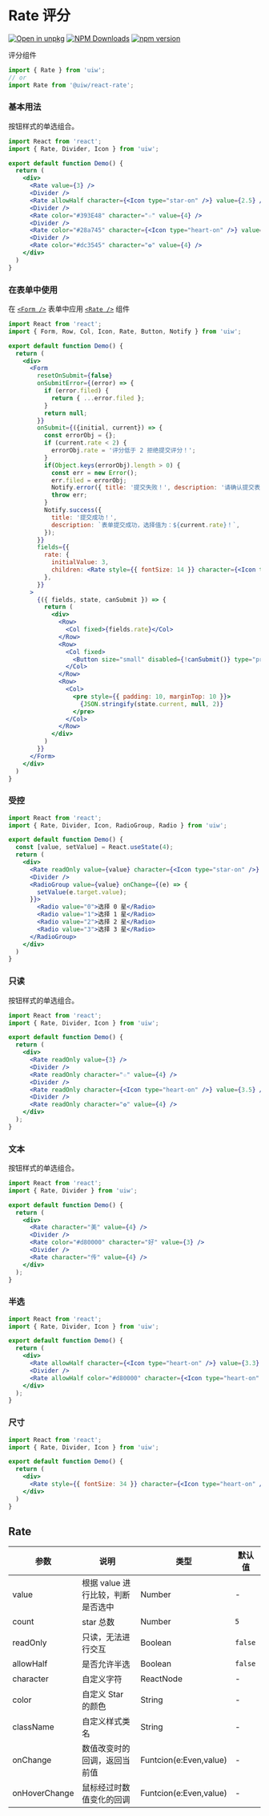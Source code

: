 Rate 评分
===

[![Open in unpkg](https://img.shields.io/badge/Open%20in-unpkg-blue)](https://uiwjs.github.io/npm-unpkg/#/pkg/@uiw/react-rate/file/README.md)
[![NPM Downloads](https://img.shields.io/npm/dm/@uiw/react-rate.svg?style=flat)](https://www.npmjs.com/package/@uiw/react-rate)
[![npm version](https://img.shields.io/npm/v/@uiw/react-rate.svg?label=@uiw/react-rate)](https://npmjs.com/@uiw/react-rate)

评分组件

```jsx
import { Rate } from 'uiw';
// or
import Rate from '@uiw/react-rate';
```

### 基本用法

按钮样式的单选组合。

```jsx mdx:preview&bg=#fff
import React from 'react';
import { Rate, Divider, Icon } from 'uiw';

export default function Demo() {
  return (
    <div>
      <Rate value={3} />
      <Divider />
      <Rate allowHalf character={<Icon type="star-on" />} value={2.5} />
      <Divider />
      <Rate color="#393E48" character="☆" value={4} />
      <Divider />
      <Rate color="#28a745" character={<Icon type="heart-on" />} value={3} />
      <Divider />
      <Rate color="#dc3545" character="✿" value={4} />
    </div>
  )
}
```

### 在表单中使用

在 [`<Form />`](#/components/form) 表单中应用 [`<Rate />`](#/components/rate) 组件

```jsx mdx:preview&bg=#fff
import React from 'react';
import { Form, Row, Col, Icon, Rate, Button, Notify } from 'uiw';

export default function Demo() {
  return (
    <div>
      <Form
        resetOnSubmit={false}
        onSubmitError={(error) => {
          if (error.filed) {
            return { ...error.filed };
          }
          return null;
        }}
        onSubmit={({initial, current}) => {
          const errorObj = {};
          if (current.rate < 2) {
            errorObj.rate = '评分低于 2 拒绝提交评分！';
          }
          if(Object.keys(errorObj).length > 0) {
            const err = new Error();
            err.filed = errorObj;
            Notify.error({ title: '提交失败！', description: '请确认提交表单是否正确！' });
            throw err;
          }
          Notify.success({
            title: '提交成功！',
            description: `表单提交成功，选择值为：${current.rate}！`,
          });
        }}
        fields={{
          rate: {
            initialValue: 3,
            children: <Rate style={{ fontSize: 14 }} character={<Icon type="star-on" />} />
          },
        }}
      >
        {({ fields, state, canSubmit }) => {
          return (
            <div>
              <Row>
                <Col fixed>{fields.rate}</Col>
              </Row>
              <Row>
                <Col fixed>
                  <Button size="small" disabled={!canSubmit()} type="primary" htmlType="submit">提交</Button>
                </Col>
              </Row>
              <Row>
                <Col>
                  <pre style={{ padding: 10, marginTop: 10 }}>
                    {JSON.stringify(state.current, null, 2)}
                  </pre>
                </Col>
              </Row>
            </div>
          )
        }}
      </Form>
    </div>
  )
}
```

### 受控

```jsx mdx:preview&bg=#fff
import React from 'react';
import { Rate, Divider, Icon, RadioGroup, Radio } from 'uiw';

export default function Demo() {
  const [value, setValue] = React.useState(4);
  return (
    <div>
      <Rate readOnly value={value} character={<Icon type="star-on" />} />
      <Divider />
      <RadioGroup value={value} onChange={(e) => {
        setValue(e.target.value);
      }}>
        <Radio value="0">选择 0 星</Radio>
        <Radio value="1">选择 1 星</Radio>
        <Radio value="2">选择 2 星</Radio>
        <Radio value="3">选择 3 星</Radio>
      </RadioGroup>
    </div>
  )
}
```

### 只读

按钮样式的单选组合。

```jsx mdx:preview&bg=#fff
import React from 'react';
import { Rate, Divider, Icon } from 'uiw';

export default function Demo() {
  return (
    <div>
      <Rate readOnly value={3} />
      <Divider />
      <Rate readOnly character="☆" value={4} />
      <Divider />
      <Rate readOnly character={<Icon type="heart-on" />} value={3.5} />
      <Divider />
      <Rate readOnly character="✿" value={4} />
    </div>
  );
}
```

### 文本

按钮样式的单选组合。

```jsx mdx:preview&bg=#fff
import React from 'react';
import { Rate, Divider } from 'uiw';

export default function Demo() {
  return (
    <div>
      <Rate character="美" value={4} />
      <Divider />
      <Rate color="#d80000" character="好" value={3} />
      <Divider />
      <Rate character="传" value={4} />
    </div>
  );
}
```

### 半选

```jsx mdx:preview&bg=#fff
import React from 'react';
import { Rate, Divider, Icon } from 'uiw';

export default function Demo() {
  return (
    <div>
      <Rate allowHalf character={<Icon type="heart-on" />} value={3.3} />
      <Divider />
      <Rate allowHalf color="#d80000" character={<Icon type="heart-on" />} value={4.3} />
    </div>
  );
}
```

### 尺寸

```jsx mdx:preview&bg=#fff
import React from 'react';
import { Rate, Divider, Icon } from 'uiw';

export default function Demo() {
  return (
    <div>
      <Rate style={{ fontSize: 34 }} character={<Icon type="heart-on" />} value={3} />
    </div>
  )
}
```

## Rate

| 参数 | 说明 | 类型 | 默认值 |
|--------- |-------- |--------- |-------- |
| value | 根据 value 进行比较，判断是否选中 | Number | - |
| count | star 总数 | Number | `5` |
| readOnly | 只读，无法进行交互 | Boolean | `false` |
| allowHalf | 是否允许半选 | Boolean | `false` |
| character | 自定义字符 | ReactNode | - |
| color | 自定义 Star 的颜色 | String | - |
| className | 自定义样式类名 | String | - |
| onChange | 数值改变时的回调，返回当前值 | Funtcion(e:Even,value) | - |
| onHoverChange | 鼠标经过时数值变化的回调 | Funtcion(e:Even,value) | - |
